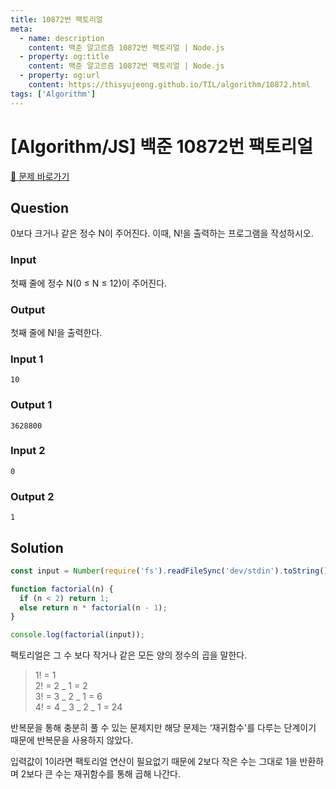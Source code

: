 ```yaml
---
title: 10872번 팩토리얼
meta:
  - name: description
    content: 백준 알고르즘 10872번 팩토리얼 | Node.js
  - property: og:title
    content: 백준 알고르즘 10872번 팩토리얼 | Node.js
  - property: og:url
    content: https://thisyujeong.github.io/TIL/algorithm/10872.html
tags: ['Algorithm']
---
```


# [Algorithm/JS] 백준 10872번 팩토리얼

[🔗 문제 바로가기](https://www.acmicpc.net/problem/10872)

## Question

0보다 크거나 같은 정수 N이 주어진다. 이때, N!을 출력하는 프로그램을 작성하시오.

### Input

첫째 줄에 정수 N(0 ≤ N ≤ 12)이 주어진다.

### Output

첫째 줄에 N!을 출력한다.

### Input 1

```
10
```

### Output 1

```
3628800
```

### Input 2

```
0
```

### Output 2

```
1
```

## Solution

```js
const input = Number(require('fs').readFileSync('dev/stdin').toString().trim());

function factorial(n) {
  if (n < 2) return 1;
  else return n * factorial(n - 1);
}

console.log(factorial(input));
```

팩토리얼은 그 수 보다 작거나 같은 모든 양의 정수의 곱을 말한다.

> 1! = 1  
> 2! = 2 _ 1 = 2  
> 3! = 3 _ 2 _ 1 = 6  
> 4! = 4 _ 3 _ 2 _ 1 = 24

반복문을 통해 충분히 풀 수 있는 문제지만 해당 문제는 ‘재귀함수'를 다루는 단계이기 때문에 반복문을 사용하지 않았다.

입력값이 1이라면 팩토리얼 연산이 필요없기 때문에 2보다 작은 수는 그대로 1을 반환하며 2보다 큰 수는 재귀함수를 통해 곱해 나간다.

